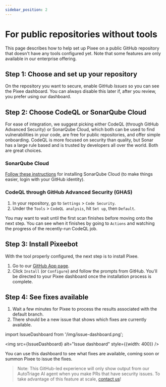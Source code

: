 ```yaml
---
sidebar_position: 2
---
```


# For public repositories without tools

This page describes how to help set up Pixee on a public GitHub repository that doesn't have any tools configured yet. Note that some features are only available in our enterprise offering.

## Step 1: Choose and set up your repository

On the repository you want to secure, enable GitHub *Issues* so you can see the Pixee dashboard. You can always disable this later if, after you review, you prefer using our dashboard.

## Step 2: Choose CodeQL or SonarQube Cloud

For ease of integration, we suggest picking either CodeQL (through GitHub Advanced Security) or SonarQube Cloud, which both can be used to find vulnerabilities in your code, are free for public repositories, and offer simple onboarding. CodeQL is more focused on security than quality, but Sonar has a large rule based and is trusted by developers all over the world. Both are great choices.

### SonarQube Cloud

[Follow these instructions](https://docs.sonarsource.com/sonarqube-cloud/getting-started/github/) for installing SonarQube Cloud (to make things easier, login with your GitHub identity).

### CodeQL through GitHub Advanced Security (GHAS)

1. In your repository, go to `Settings` > `Code Security`.
2. Under the `Tools` > `CodeQL analysis`, hit `Set up`, then `Default`.  

You may want to wait until the first scan finishes before moving onto the next step. You can see when it finishes by going to `Actions` and watching the progress of the recently-run CodeQL job.

## Step 3: Install Pixeebot

With the tool properly configured, the next step is to install Pixee.

1. Go to our [GitHub App page](https://github.com/apps/pixeebot/).
2. Click `Install` (or `Configure`) and follow the prompts from GitHub. You'll be directed to your Pixee dashboard once the installation process is complete.

## Step 4: See fixes available

1. Wait a few minutes for Pixee to process the results associated with the default branch.
2. There should be a new issue that shows which fixes are currently available.

import IssueDashboard from '/img/issue-dashboard.png';

<img src={IssueDashboard} alt="Issue dashboard" style={{width: 400}} />

You can use this dashboard to see what fixes are available, coming soon or summon Pixee to issue the fixes. 

> Note: This GitHub-led experience will only show output from our AutoTriage AI agent when you make PRs that have security issues. To take advantage of this feature at scale, [contact us](https://pixee.ai/demo-landing-page)!